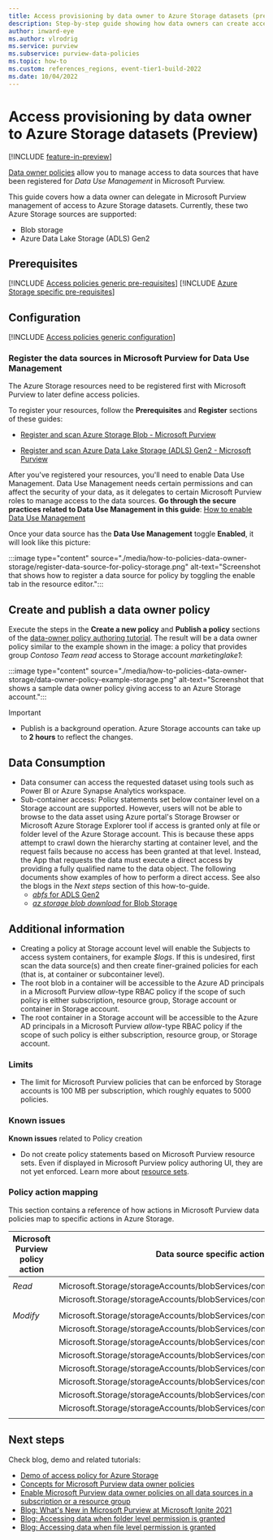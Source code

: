 ```yaml
---
title: Access provisioning by data owner to Azure Storage datasets (preview)
description: Step-by-step guide showing how data owners can create access policies to datasets in Azure Storage
author: inward-eye
ms.author: vlrodrig
ms.service: purview
ms.subservice: purview-data-policies
ms.topic: how-to
ms.custom: references_regions, event-tier1-build-2022
ms.date: 10/04/2022
---
```


# Access provisioning by data owner to Azure Storage datasets (Preview)

[!INCLUDE [feature-in-preview](includes/feature-in-preview.md)]

[Data owner policies](concept-policies-data-owner.md) allow you to manage access to data sources that have been registered for *Data Use Management* in Microsoft Purview.

This guide covers how a data owner can delegate in Microsoft Purview management of access to Azure Storage datasets. Currently, these two Azure Storage sources are supported:
- Blob storage
- Azure Data Lake Storage (ADLS) Gen2

## Prerequisites
[!INCLUDE [Access policies generic pre-requisites](./includes/access-policies-prerequisites-generic.md)]
[!INCLUDE [Azure Storage specific pre-requisites](./includes/access-policies-prerequisites-storage.md)]

## Configuration
[!INCLUDE [Access policies generic configuration](./includes/access-policies-configuration-generic.md)]

### Register the data sources in Microsoft Purview for Data Use Management
The Azure Storage resources need to be registered first with Microsoft Purview to later define access policies.

To register your resources, follow the **Prerequisites** and **Register** sections of these guides:

-   [Register and scan Azure Storage Blob - Microsoft Purview](register-scan-azure-blob-storage-source.md#prerequisites)

-   [Register and scan Azure Data Lake Storage (ADLS) Gen2 - Microsoft Purview](register-scan-adls-gen2.md#prerequisites)

After you've registered your resources, you'll need to enable Data Use Management. Data Use Management needs certain permissions and can affect the security of your data, as it delegates to certain Microsoft Purview roles to manage access to the data sources. **Go through the secure practices related to Data Use Management in this guide**: [How to enable Data Use Management](./how-to-enable-data-use-management.md) 

Once your data source has the  **Data Use Management** toggle **Enabled**, it will look like this picture:

:::image type="content" source="./media/how-to-policies-data-owner-storage/register-data-source-for-policy-storage.png" alt-text="Screenshot that shows how to register a data source for policy by toggling the enable tab in the resource editor.":::

## Create and publish a data owner policy
Execute the steps in the **Create a new policy** and **Publish a policy** sections of the [data-owner policy authoring tutorial](./how-to-policies-data-owner-authoring-generic.md#create-a-new-policy). The result will be a data owner policy similar to the example shown in the image: a policy that provides group *Contoso Team* *read* access to Storage account *marketinglake1*:

:::image type="content" source="./media/how-to-policies-data-owner-storage/data-owner-policy-example-storage.png" alt-text="Screenshot that shows a sample data owner policy giving access to an Azure Storage account.":::

>[!Important]
> - Publish is a background operation. Azure Storage accounts can take up to **2 hours** to reflect the changes.

## Data Consumption
- Data consumer can access the requested dataset using tools such as Power BI or Azure Synapse Analytics workspace.
- Sub-container access: Policy statements set below container level on a Storage account are supported. However, users will not be able to browse to the data asset using Azure portal's Storage Browser or Microsoft Azure Storage Explorer tool if access is granted only at file or folder level of the Azure Storage account. This is because these apps attempt to crawl down the hierarchy starting at container level, and the request fails because no access has been granted at that level. Instead, the App that requests the data must execute a direct access by providing a fully qualified name to the data object. The following documents show examples of how to perform a direct access. See also the blogs in the *Next steps* section of this how-to-guide.
  - [*abfs* for ADLS Gen2](../hdinsight/hdinsight-hadoop-use-data-lake-storage-gen2.md#access-files-from-the-cluster)
  - [*az storage blob download* for Blob Storage](../storage/blobs/storage-quickstart-blobs-cli.md#download-a-blob)

## Additional information
- Creating a policy at Storage account level will enable the Subjects to access system containers, for example *$logs*.  If this is undesired, first scan the data source(s) and then create finer-grained policies for each (that is, at container or subcontainer level).
- The root blob in a container will be accessible to the Azure AD principals in a Microsoft Purview *allow*-type RBAC policy if the scope of such policy is either subscription, resource group, Storage account or container in Storage account.
- The root container in a Storage account will be accessible to the Azure AD principals in a Microsoft Purview *allow*-type RBAC policy if the scope of such policy is either subscription, resource group, or Storage account.

### Limits
- The limit for Microsoft Purview policies that can be enforced by Storage accounts is 100 MB per subscription, which roughly equates to 5000 policies.

### Known issues

**Known issues** related to Policy creation
- Do not create policy statements based on Microsoft Purview resource sets. Even if displayed in Microsoft Purview policy authoring UI, they are not yet enforced. Learn more about [resource sets](concept-resource-sets.md).

### Policy action mapping

This section contains a reference of how actions in Microsoft Purview data policies map to specific actions in Azure Storage.

| **Microsoft Purview policy action** | **Data source specific actions**                                                        |
|---------------------------|-----------------------------------------------------------------------------------------|
|||
| *Read*                    |Microsoft.Storage/storageAccounts/blobServices/containers/read                      |
|                           |Microsoft.Storage/storageAccounts/blobServices/containers/blobs/read                |
|||
| *Modify*                  |Microsoft.Storage/storageAccounts/blobServices/containers/blobs/read                |
|                           |Microsoft.Storage/storageAccounts/blobServices/containers/blobs/write               |
|                           |Microsoft.Storage/storageAccounts/blobServices/containers/blobs/add/action          |
|                           |Microsoft.Storage/storageAccounts/blobServices/containers/blobs/move/action         |
|                           |Microsoft.Storage/storageAccounts/blobServices/containers/blobs/delete              |
|                           |Microsoft.Storage/storageAccounts/blobServices/containers/read                      |
|                           |Microsoft.Storage/storageAccounts/blobServices/containers/write                     |
|                           |Microsoft.Storage/storageAccounts/blobServices/containers/delete                    |
|||


## Next steps
Check blog, demo and related tutorials:

* [Demo of access policy for Azure Storage](https://learn-video.azurefd.net/vod/player?id=caa25ad3-7927-4dcc-88dd-6b74bcae98a2)
* [Concepts for Microsoft Purview data owner policies](./concept-policies-data-owner.md)
* [Enable Microsoft Purview data owner policies on all data sources in a subscription or a resource group](./how-to-policies-data-owner-resource-group.md)
* [Blog: What's New in Microsoft Purview at Microsoft Ignite 2021](https://techcommunity.microsoft.com/t5/azure-purview/what-s-new-in-azure-purview-at-microsoft-ignite-2021/ba-p/2915954)
* [Blog: Accessing data when folder level permission is granted](https://techcommunity.microsoft.com/t5/azure-purview-blog/data-policy-features-accessing-data-when-folder-level-permission/ba-p/3109583)
* [Blog: Accessing data when file level permission is granted](https://techcommunity.microsoft.com/t5/azure-purview-blog/data-policy-features-accessing-data-when-file-level-permission/ba-p/3102166)
